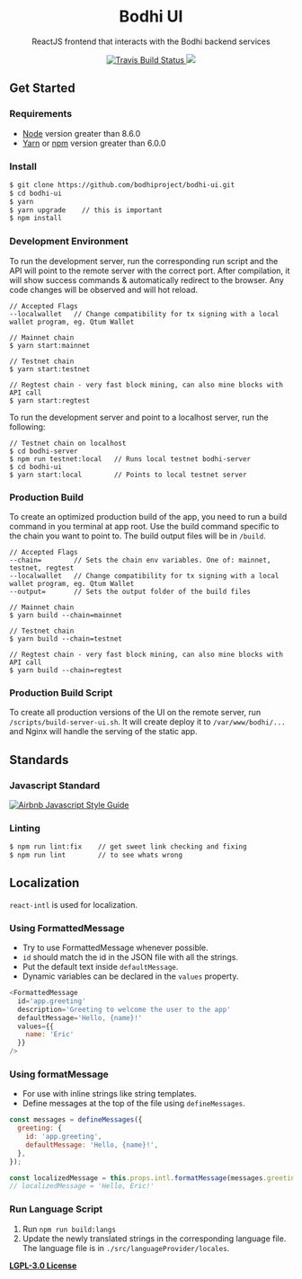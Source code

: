 <h1 align="center">
Bodhi UI
</h1>
<p align="center">
ReactJS frontend that interacts with the Bodhi backend services
</p>

<p align="center">
    <a href="https://travis-ci.org/bodhiproject/bodhi-ui" target='_blank'>
      <img src="https://travis-ci.org/bodhiproject/bodhi-ui.svg?branch=master" alt="Travis Build Status"/>
    </a>
    <a href="https://github.com/bodhiproject/bodhi-ui/pulls">
      <img src="https://camo.githubusercontent.com/d4e0f63e9613ee474a7dfdc23c240b9795712c96/68747470733a2f2f696d672e736869656c64732e696f2f62616467652f5052732d77656c636f6d652d627269676874677265656e2e737667" />
    </a>
</p>

## Get Started

### Requirements

- [Node](https://nodejs.org/en/) version greater than 8.6.0
- [Yarn](https://yarnpkg.com/lang/en/) or [npm](https://www.npmjs.com/) version greater than 6.0.0

### Install
```bash
$ git clone https://github.com/bodhiproject/bodhi-ui.git
$ cd bodhi-ui
$ yarn
$ yarn upgrade    // this is important
$ npm install
```

### Development Environment
To run the development server, run the corresponding run script and the API will point to the remote server with the correct port. After compilation, it will show success commands & automatically redirect to the browser. Any code changes will be observed and will hot reload.
```
// Accepted Flags
--localwallet   // Change compatibility for tx signing with a local wallet program, eg. Qtum Wallet

// Mainnet chain
$ yarn start:mainnet

// Testnet chain
$ yarn start:testnet

// Regtest chain - very fast block mining, can also mine blocks with API call
$ yarn start:regtest
```

To run the development server and point to a localhost server, run the following:
```
// Testnet chain on localhost
$ cd bodhi-server
$ npm run testnet:local   // Runs local testnet bodhi-server
$ cd bodhi-ui
$ yarn start:local        // Points to local testnet server
```

### Production Build
To create an optimized production build of the app, you need to run a build command in you terminal at app root. Use the build command specific to the chain you want to point to. The build output files will be in `/build`.
```
// Accepted Flags
--chain=        // Sets the chain env variables. One of: mainnet, testnet, regtest
--localwallet   // Change compatibility for tx signing with a local wallet program, eg. Qtum Wallet
--output=       // Sets the output folder of the build files

// Mainnet chain
$ yarn build --chain=mainnet

// Testnet chain
$ yarn build --chain=testnet

// Regtest chain - very fast block mining, can also mine blocks with API call
$ yarn build --chain=regtest
```

### Production Build Script
To create all production versions of the UI on the remote server, run `/scripts/build-server-ui.sh`. It will create deploy it to `/var/www/bodhi/...` and Nginx will handle the serving of the static app.

## Standards

### Javascript Standard

[![Airbnb Javascript Style Guide](https://camo.githubusercontent.com/546205bd8f3e039eb83c8f7f8a887238d25532d5/68747470733a2f2f7261772e6769746861636b2e636f6d2f746f6d656b77692f6a6176617363726970742f393566626638622f6261646765732f6269672e737667)](https://github.com/airbnb/javascript)

### Linting

```bash
$ npm run lint:fix    // get sweet link checking and fixing
$ npm run lint        // to see whats wrong
```

## Localization
`react-intl` is used for localization.

### Using FormattedMessage
- Try to use FormattedMessage whenever possible.
- `id` should match the id in the JSON file with all the strings.
- Put the default text inside `defaultMessage`.
- Dynamic variables can be declared in the `values` property.
```js
<FormattedMessage
  id='app.greeting'
  description='Greeting to welcome the user to the app'
  defaultMessage='Hello, {name}!'
  values={{
    name: 'Eric'
  }}
/>
```

### Using formatMessage
- For use with inline strings like string templates.
- Define messages at the top of the file using `defineMessages`.
```js
const messages = defineMessages({
  greeting: {
    id: 'app.greeting',
    defaultMessage: 'Hello, {name}!',
  },
});

const localizedMessage = this.props.intl.formatMessage(messages.greeting, { { name: 'Eric' }});
// localizedMessage = 'Hello, Eric!'
```

### Run Language Script
1. Run `npm run build:langs`
2. Update the newly translated strings in the corresponding language file. The language file is in `./src/languageProvider/locales`.

**[LGPL-3.0 License](https://github.com/bodhiproject/bodhi-ui/blob/master/LICENSE)**

